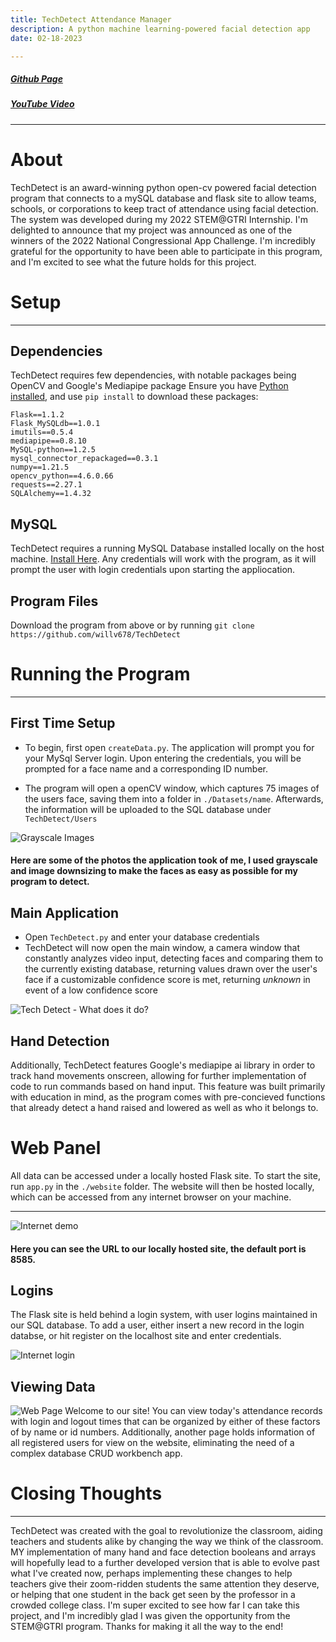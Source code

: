 ```yaml
---
title: TechDetect Attendance Manager
description: A python machine learning-powered facial detection app
date: 02-18-2023

---
```


##### [Github Page](https://github.com/willv678/TechDetect)    
##### [YouTube Video](https://www.youtube.com/watch?v=pS-RZ7sxLiQ)    
___
# About
TechDetect is an award-winning python open-cv powered facial detection program that connects to a mySQL database and flask site to allow teams, schools, or corporations to keep tract of attendance using facial detection. The system was developed during my 2022 STEM@GTRI Internship.
I'm delighted to announce that my project was announced as one of the winners of the 2022 National Congressional App Challenge. I'm incredibly grateful for the opportunity to have been able to participate in this program, and I'm excited to see what the future holds for this project.



# Setup
___
## Dependencies
TechDetect requires few dependencies, with notable packages being OpenCV and Google's Mediapipe package
Ensure you have [Python installed](https://www.python.org/downloads/), and use ```pip install``` to download these packages:

```
Flask==1.1.2
Flask_MySQLdb==1.0.1
imutils==0.5.4
mediapipe==0.8.10
MySQL-python==1.2.5
mysql_connector_repackaged==0.3.1
numpy==1.21.5
opencv_python==4.6.0.66
requests==2.27.1
SQLAlchemy==1.4.32
```

## MySQL
TechDetect requires a running MySQL Database installed locally on the host machine. [Install Here](https://dev.mysql.com/downloads/mysql/).
Any credentials will work with the program, as it will prompt the user with login credentials upon starting the appliocation.

## Program Files
Download the program from above or by running
```git clone https://github.com/willv678/TechDetect ```


# Running the Program
___
## First Time Setup
- To begin, first open ```createData.py```. The application will prompt you for your MySql Server login. Upon entering the credentials, you will be prompted for a face name and a corresponding ID number.

- The program will open a openCV window, which captures 75 images of the users face, saving them into a folder in ```./Datasets/name```. Afterwards, the information will be uploaded to the SQL database under ```TechDetect/Users```



![Grayscale Images](https://i.ibb.co/wchCTWp/ME.png)
#### Here are some of the photos the application took of me, I used grayscale and image downsizing to make the faces as easy as possible for my program to detect.

## Main Application
- Open ```TechDetect.py``` and enter your database credentials
- TechDetect will now open the main window, a camera window that constantly analyzes video input, detecting faces and comparing them to the currently existing database, returning values drawn over the user's face if a customizable confidence score is met, returning *unknown* in event of a low confidence score

![Tech Detect - What does it do?](https://i.ibb.co/TbjPf6v/tech-Detectwhatdoesitdo.png)


## Hand Detection
 Additionally, TechDetect features Google's mediapipe ai library in order to track hand movements onscreen, allowing for further implementation of code to run commands based on hand input. This feature was built primarily with education in mind, as the program comes with pre-concieved functions that already detect a hand raised and lowered as well as who it belongs to.

# Web Panel
All data can be accessed under a locally hosted Flask site. To start the site, run ```app.py``` in the ```./website``` folder. The website will then be hosted locally, which can be accessed from any internet browser on your machine.
___

![Internet demo](https://i.ibb.co/D7SLFFp/flaskURL.png)

#### Here you can see the URL to our locally hosted site, the default port is 8585.

## Logins
The Flask site is held behind a login system, with user logins maintained in our SQL database. To add a user, either insert a new record in the login databse, or hit register on the localhost site and enter credentials.

![Internet login](https://i.ibb.co/WzTwP3R/Tech-Detect-Login-Photo.png)
## Viewing Data
![Web Page](https://i.ibb.co/SdLKQPy/Attendance.png)
Welcome to our site! You can view today's attendance records with login and logout times that can be organized by either of these factors of by name or id numbers. Additionally, another page holds information of all registered users for view on the website, eliminating the need of a complex database CRUD workbench app.


# Closing Thoughts
___
TechDetect was created with the goal to revolutionize the classroom, aiding teachers and students alike by changing the way we think of the classroom. MY implementation of many hand and face detection booleans and arrays will hopefully lead to a further developed version that is able to evolve past what I've created now, perhaps implementing these changes to help teachers give their zoom-ridden students the same attention they deserve, or helping that one student in the back get seen by the professor in a crowded college class. I'm super excited to see how far I can take this project, and I'm incredibly glad I was given the opportunity from the STEM@GTRI program. Thanks for making it all the way to the end!
